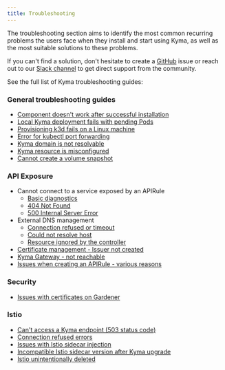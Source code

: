 ```yaml
---
title: Troubleshooting
---
```


The troubleshooting section aims to identify the most common recurring problems the users face when they install and start using Kyma, as well as the most suitable solutions to these problems.

If you can't find a solution, don't hesitate to create a [GitHub](https://github.com/kyma-project/kyma/issues) issue or reach out to our [Slack channel](http://slack.kyma-project.io/) to get direct support from the community.

See the full list of Kyma troubleshooting guides:

### General troubleshooting guides

- [Component doesn't work after successful installation](./01-component-installation-fails.md)
- [Local Kyma deployment fails with pending Pods](./01-deplyoment-fails-pending-pods.md)
- [Provisioning k3d fails on a Linux machine](./01-k3d-fails-on-linux.md)
- [Error for kubectl port forwarding](./01-kube-troubleshoot-kubectl-port-forward.md)
- [Kyma domain is not resolvable](./01-kyma-domain-unresolvable.md)
- [Kyma resource is misconfigured](./01-resources-misconfigured.md)
- [Cannot create a volume snapshot](./01-volume-backup.md)

### API Exposure

- Cannot connect to a service exposed by an APIRule
  - [Basic diagnostics](./api-exposure/apix-01-cannot-connect-to-service/apix-01-01-apigateway-connect-api-rule.md)
  - [404 Not Found](./api-exposure/apix-01-cannot-connect-to-service/apix-01-03-404-not-found.md)
  - [500 Internal Server Error](./api-exposure/apix-01-cannot-connect-to-service/apix-01-04-500-server-error.md)
- External DNS management
  - [Connection refused or timeout](./api-exposure/apix-02-dns-mgt/apix-02-01-dns-mgt-connection-refused.md)
  - [Could not resolve host](./api-exposure/apix-02-dns-mgt/apix-02-02-dns-mgt-could-not-resolve-host.md)
  - [Resource ignored by the controller](./api-exposure/apix-02-dns-mgt/apix-02-03-dns-mgt-resource-ignored.md)
- [Certificate management - Issuer not created](./api-exposure/apix-03-cert-mgt-issuer-not-created.md)
- [Kyma Gateway - not reachable](./api-exposure/apix-04-gateway-not-reachable.md)
- [Issues when creating an APIRule - various reasons](./api-exposure/apix-06-api-rule-troubleshooting.md)

### Security

- [Issues with certificates on Gardener](./security/sec-01-certificates-gardener.md)

### Istio

- [Can't access a Kyma endpoint (503 status code)](https://kyma-project.io/#/istio/user/02-operation-guides/troubleshooting/03-10-503-no-access)
- [Connection refused errors](https://kyma-project.io/#/istio/user/02-operation-guides/troubleshooting/03-20-connection-refused)
- [Issues with Istio sidecar injection](https://kyma-project.io/#/istio/user/02-operation-guides/troubleshooting/03-30-istio-no-sidecar)
- [Incompatible Istio sidecar version after Kyma upgrade](https://kyma-project.io/#/istio/user/02-operation-guides/troubleshooting/03-40-incompatible-istio-sidecar-version)
- [Istio unintentionally deleted](https://kyma-project.io/#/istio/user/02-operation-guides/troubleshooting/03-50-recovering-from-unintentional-istio-module-removal)
